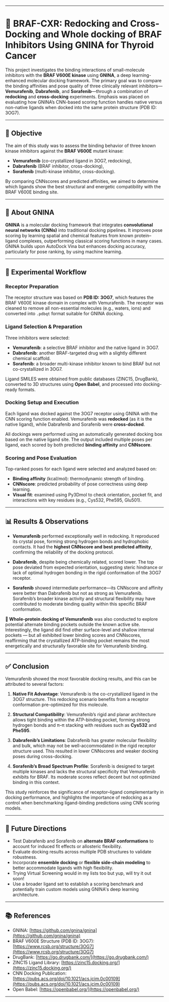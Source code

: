 



---

# 🧬 BRAF-CXR: Redocking and Cross-Docking and Whole docking of BRAF Inhibitors Using GNINA for Thyroid Cancer

This project investigates the binding interactions of small-molecule inhibitors with the **BRAF V600E kinase** using **GNINA**, a deep learning-enhanced molecular docking framework. The primary goal was to compare the binding affinities and pose quality of three clinically relevant inhibitors—**Vemurafenib**, **Dabrafenib**, and **Sorafenib**—through a combination of **redocking** and **cross-docking** experiments. Emphasis was placed on evaluating how GNINA’s CNN-based scoring function handles native versus non-native ligands when docked into the same protein structure (PDB ID: 3OG7).

---

## 🎯 Objective

The aim of this study was to assess the binding behavior of three known kinase inhibitors against the **BRAF V600E** mutant kinase:

* **Vemurafenib** (co-crystallized ligand in 3OG7, redocking),
* **Dabrafenib** (BRAF inhibitor, cross-docking),
* **Sorafenib** (multi-kinase inhibitor, cross-docking).

By comparing CNNscores and predicted affinities, we aimed to determine which ligands show the best structural and energetic compatibility with the BRAF V600E binding site.

---

## 🧠 About GNINA

**GNINA** is a molecular docking framework that integrates **convolutional neural networks (CNNs)** into traditional docking pipelines. It improves pose scoring by learning spatial and chemical features from known protein–ligand complexes, outperforming classical scoring functions in many cases. GNINA builds upon AutoDock Vina but enhances docking accuracy, particularly for pose ranking, by using machine learning.

---

## 🧪 Experimental Workflow

### Receptor Preparation

The receptor structure was based on **PDB ID: 3OG7**, which features the BRAF V600E kinase domain in complex with Vemurafenib. The receptor was cleaned to remove all non-essential molecules (e.g., waters, ions) and converted into `.pdbqt` format suitable for GNINA docking.

### Ligand Selection & Preparation

Three inhibitors were selected:

* **Vemurafenib**: a selective BRAF inhibitor and the native ligand in 3OG7.
* **Dabrafenib**: another BRAF-targeted drug with a slightly different chemical scaffold.
* **Sorafenib**: a broader multi-kinase inhibitor known to bind BRAF but not co-crystallized in 3OG7.

Ligand SMILES were obtained from public databases (ZINC15, DrugBank), converted to 3D structures using **Open Babel**, and processed into docking-ready formats.

### Docking Setup and Execution

Each ligand was docked against the 3OG7 receptor using GNINA with the CNN scoring function enabled. Vemurafenib was **redocked** (as it is the native ligand), while Dabrafenib and Sorafenib were **cross-docked**.

All dockings were performed using an automatically generated docking box based on the native ligand site. The output included multiple poses per ligand, each scored by both predicted **binding affinity** and **CNNscore**.

### Scoring and Pose Evaluation

Top-ranked poses for each ligand were selected and analyzed based on:

* **Binding affinity** (kcal/mol): thermodynamic strength of binding.
* **CNNscore**: predicted probability of pose correctness using deep learning.
* **Visual fit**: examined using Py3Dmol to check orientation, pocket fit, and interactions with key residues (e.g., Cys532, Phe595, Glu501).

---

## 📊 Results & Observations

* **Vemurafenib** performed exceptionally well in redocking. It reproduced its crystal pose, forming strong hydrogen bonds and hydrophobic contacts. It had the **highest CNNscore and best predicted affinity**, confirming the reliability of the docking protocol.

* **Dabrafenib**, despite being chemically related, scored lower. The top pose deviated from expected orientation, suggesting steric hindrance or lack of optimal hydrogen bonding in the rigid conformation of the 3OG7 receptor.

* **Sorafenib** showed intermediate performance—its CNNscore and affinity were better than Dabrafenib but not as strong as Vemurafenib. Sorafenib’s broader kinase activity and structural flexibility may have contributed to moderate binding quality within this specific BRAF conformation.

**🧭 Whole-protein docking of Vemurafenib** was also conducted to explore potential alternate binding pockets outside the known active site. Interestingly, the ligand did find other surface-level and shallow internal pockets — but all exhibited lower binding scores and CNNscores, reaffirming that the crystallized ATP-binding pocket remains the most energetically and structurally favorable site for Vemurafenib binding.

---

## ✅ Conclusion

Vemurafenib showed the most favorable docking results, and this can be attributed to several factors:

1. **Native Fit Advantage**: Vemurafenib is the co-crystallized ligand in the 3OG7 structure. This redocking scenario benefits from a receptor conformation pre-optimized for this molecule.

2. **Structural Compatibility**: Vemurafenib’s rigid and planar architecture allows tight binding within the ATP-binding pocket, forming strong hydrogen bonds and π–π stacking with residues such as **Cys532** and **Phe595**.

3. **Dabrafenib’s Limitations**: Dabrafenib has greater molecular flexibility and bulk, which may not be well-accommodated in the rigid receptor structure used. This resulted in lower CNNscores and weaker docking poses during cross-docking.

4. **Sorafenib’s Broad Spectrum Profile**: Sorafenib is designed to target multiple kinases and lacks the structural specificity that Vemurafenib exhibits for BRAF. Its moderate scores reflect decent but not optimized binding in this context.

This study reinforces the significance of receptor–ligand complementarity in docking performance, and highlights the importance of redocking as a control when benchmarking ligand-binding predictions using CNN scoring models.

---

## 🧠 Future Directions

* Test Dabrafenib and Sorafenib on **alternate BRAF conformations** to account for induced fit effects or allosteric flexibility.
* Evaluate docking results across multiple PDB structures to validate robustness.
* Incorporate **ensemble docking** or **flexible side-chain modeling** to better accommodate ligands with high flexibility.
* Trying Virtual Screening would in my lists too but yup, will try it out soon!
* Use a broader ligand set to establish a scoring benchmark and potentially train custom models using GNINA's deep learning architecture.

---

## 📚 References

* GNINA: [https://github.com/gnina/gnina](https://github.com/gnina/gnina)
* BRAF V600E Structure (PDB ID: 3OG7): [https://www.rcsb.org/structure/3OG7](https://www.rcsb.org/structure/3OG7)
* DrugBank: [https://go.drugbank.com/](https://go.drugbank.com/)
* ZINC15 Ligand Library: [https://zinc15.docking.org/](https://zinc15.docking.org/)
* CNN Docking Publication: [https://pubs.acs.org/doi/10.1021/acs.jcim.0c00109](https://pubs.acs.org/doi/10.1021/acs.jcim.0c00109)
* Open Babel: [https://openbabel.org/](https://openbabel.org/)

---
